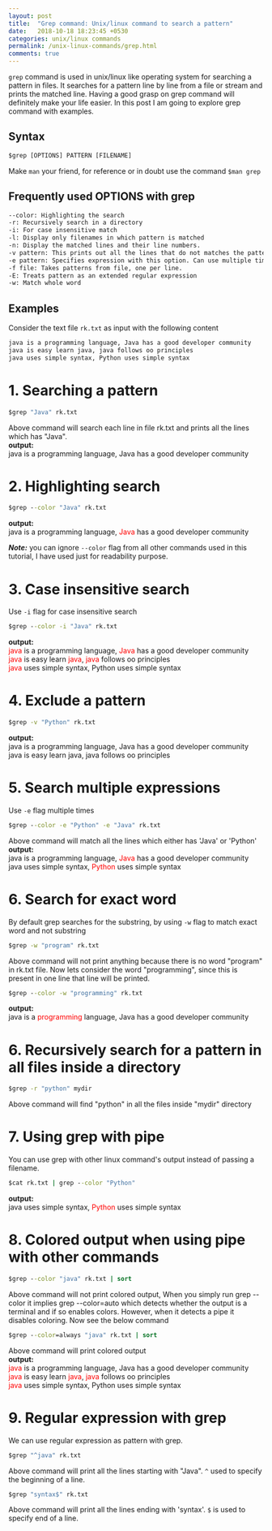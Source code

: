 ```yaml
---
layout: post
title:  "Grep command: Unix/linux command to search a pattern"
date:   2018-10-18 18:23:45 +0530
categories: unix/linux commands
permalink: /unix-linux-commands/grep.html
comments: true
---
```


`grep` command is used in unix/linux like operating system for searching a pattern in files. It searches for a pattern 
line by line from a file or stream and prints the matched line. Having a good grasp on grep command will definitely make 
your life easier. In this post I am going to explore grep command with examples.

## Syntax
```cmd
$grep [OPTIONS] PATTERN [FILENAME]
```
Make `man` your friend, for reference or in doubt use the command `$man grep` 

## Frequently used OPTIONS with grep
```cmd
--color: Highlighting the search
-r: Recursively search in a directory
-i: For case insensitive match
-l: Display only filenames in which pattern is matched
-n: Display the matched lines and their line numbers.
-v pattern: This prints out all the lines that do not matches the pattern
-e pattern: Specifies expression with this option. Can use multiple times.
-f file: Takes patterns from file, one per line.
-E: Treats pattern as an extended regular expression
-w: Match whole word
```

## Examples

Consider the text file `rk.txt` as input with the following content

```cmd
java is a programming language, Java has a good developer community  
java is easy learn java, java follows oo principles
java uses simple syntax, Python uses simple syntax
```

# 1. Searching a pattern
```cmd
$grep "Java" rk.txt
```
Above command will search each line in file rk.txt and prints all the lines which has "Java".  
**output:**  
java is a programming language, Java has a good developer community

# 2. Highlighting search
```cmd
$grep --color "Java" rk.txt
```
**output:**  
java is a programming language, <span style="color:red">Java</span> has a good developer community  

**_Note:_** you can ignore `--color` flag from all other commands used in this tutorial, I have used just for 
readability purpose.

# 3. Case insensitive search
Use `-i` flag for case insensitive search
```cmd
$grep --color -i "Java" rk.txt
```
**output:**  
<span style="color:red">java</span> is a programming language, <span style="color:red">Java</span> has a good developer community  
<span style="color:red">java</span> is easy learn <span style="color:red">java</span>, <span style="color:red">java</span> follows oo principles  
<span style="color:red">java</span> uses simple syntax, Python uses simple syntax

# 4. Exclude a pattern 
```cmd
$grep -v "Python" rk.txt
```

**output:**  
java is a programming language, Java has a good developer community  
java is easy learn java, java follows oo principles

# 5. Search multiple expressions
Use `-e` flag multiple times   
```cmd
$grep --color -e "Python" -e "Java" rk.txt
```
Above command will match all the lines which either has 'Java' or 'Python'     
**output:**  
java is a programming language, <span style="color:red">Java</span> has a good developer community  
java uses simple syntax, <span style="color:red">Python</span> uses simple syntax

# 6. Search for exact word
By default grep searches for the substring, by using `-w` flag to match exact word and not substring
```cmd
$grep -w "program" rk.txt
```
Above command will not print anything because there is no word "program" in rk.txt file.
Now lets consider the word "programming", since this is present in one line that line will be printed.
```cmd
$grep --color -w "programming" rk.txt
```
**output:**  
java is a <span style="color:red">programming</span> language, Java has a good developer community

# 6. Recursively search for a pattern in all files inside a directory
```cmd
$grep -r "python" mydir
```
Above command will find "python" in all the files inside "mydir" directory

# 7. Using grep with pipe
You can use grep with other linux command's output instead of passing a filename.

```cmd
$cat rk.txt | grep --color "Python"
```
**output:**  
java uses simple syntax, <span style="color:red">Python</span> uses simple syntax

# 8. Colored output when using pipe with other commands
```cmd
$grep --color "java" rk.txt | sort
```
Above command will not print colored output, When you simply run grep --color it implies grep --color=auto which detects
whether the output is a terminal and if so enables colors. However, when it detects a pipe it disables coloring.
Now see the below command

```cmd
$grep --color=always "java" rk.txt | sort
```
Above command will print colored output  
**output:**  
<span style="color:red">java</span> is a programming language, Java has a good developer community  
<span style="color:red">java</span> is easy learn <span style="color:red">java</span>, <span style="color:red">java</span> follows oo principles  
<span style="color:red">java</span> uses simple syntax, Python uses simple syntax

# 9. Regular expression with grep
We can use regular expression as pattern with grep.

```cmd
$grep "^java" rk.txt
```
Above command will print all the lines starting with "Java". `^` used to specify the beginning of a line.

```cmd
$grep "syntax$" rk.txt
```
Above command will print all the lines ending with 'syntax'. `$` is used to specify end of a line.


